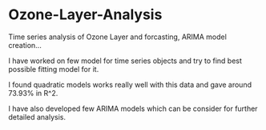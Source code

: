# Ozone-Layer-Analysis
Time series analysis of Ozone Layer and forcasting, ARIMA model creation...

I have worked on few model for time series objects and try to find best possible fitting model for it.

I found quadratic models works really well with this data and gave around 73.93% in R^2.

I have also developed few ARIMA models which can be consider for further detailed analysis.
